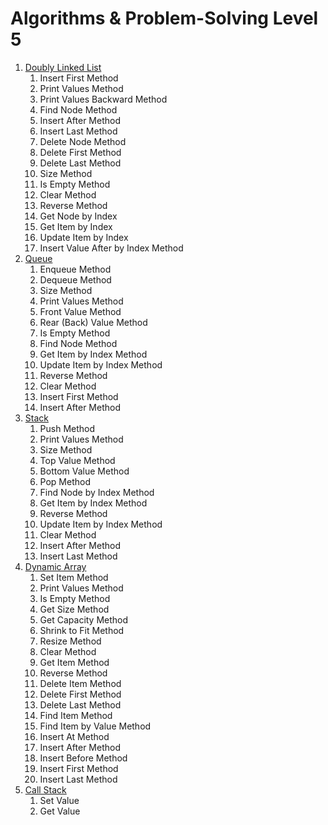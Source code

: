 # Algorithms & Problem-Solving Level 5

1. [Doubly Linked List](src/_1_doubly_linked_list)
    1. Insert First Method
    2. Print Values Method
    3. Print Values Backward Method
    4. Find Node Method
    5. Insert After Method
    6. Insert Last Method
    7. Delete Node Method
    8. Delete First Method
    9. Delete Last Method
    10. Size Method
    11. Is Empty Method
    12. Clear Method
    13. Reverse Method
    14. Get Node by Index
    15. Get Item by Index
    16. Update Item by Index
    17. Insert Value After by Index Method
2. [Queue](src/_2_queue)
    1. Enqueue Method
    2. Dequeue Method
    3. Size Method
    4. Print Values Method
    5. Front Value Method
    6. Rear (Back) Value Method
    7. Is Empty Method
    8. Find Node Method
    9. Get Item by Index Method
    10. Update Item by Index Method
    11. Reverse Method
    12. Clear Method
    13. Insert First Method
    14. Insert After Method
3. [Stack](src/_3_stack)
    1. Push Method
    2. Print Values Method
    3. Size Method
    4. Top Value Method
    5. Bottom Value Method
    6. Pop Method
    7. Find Node by Index Method
    8. Get Item by Index Method
    9. Reverse Method
    10. Update Item by Index Method
    11. Clear Method
    12. Insert After Method
    13. Insert Last Method
4. [Dynamic Array](src/_4_dynamic_array)
    1. Set Item Method
    2. Print Values Method
    3. Is Empty Method
    4. Get Size Method
    5. Get Capacity Method
    6. Shrink to Fit Method
    7. Resize Method
    8. Clear Method
    9. Get Item Method
    10. Reverse Method
    11. Delete Item Method
    12. Delete First Method
    13. Delete Last Method
    14. Find Item Method
    15. Find Item by Value Method
    16. Insert At Method
    17. Insert After Method
    18. Insert Before Method
    19. Insert First Method
    20. Insert Last Method
5. [Call Stack](src/_5_call_stack)
    1. Set Value
    2. Get Value